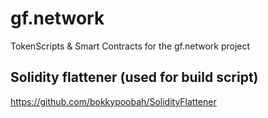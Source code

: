 # gf.network
TokenScripts &amp; Smart Contracts for the gf.network project

## Solidity flattener (used for build script)
https://github.com/bokkypoobah/SolidityFlattener
